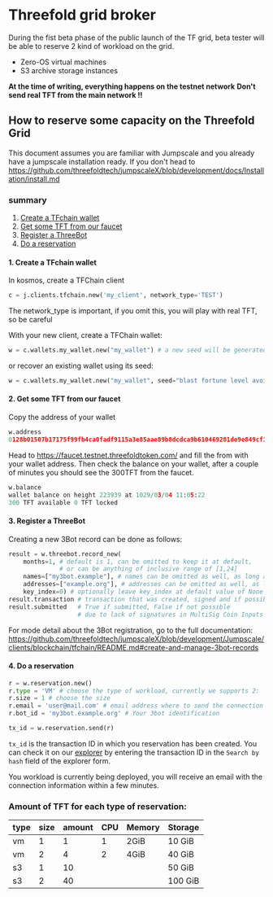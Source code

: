 # Threefold grid broker

During the fist beta phase of the public launch of the TF grid, beta tester will be able to reserve 2 kind of workload on the grid.

- Zero-OS virtual machines
- S3 archive storage instances

**At the time of writing, everything happens on the testnet network**
**Don't send real TFT from the main network !!**
## How to reserve some capacity on the Threefold Grid

This document assumes you are familiar with Jumpscale and you already have
a jumpscale installation ready. If you don't head to https://github.com/threefoldtech/jumpscaleX/blob/development/docs/Installation/install.md

### summary
1. [Create a TFchain wallet](#Create-a-TFchain-wallet)
2. [Get some TFT from our faucet](Get-some-TFT-from-our-faucet)
3. [Register a ThreeBot](Register-a-ThreeBot)
4. [Do a reservation](Do-a-reservation)

#### 1. Create a TFchain wallet

In kosmos, create a TFChain client
```python
c = j.clients.tfchain.new('my_client', network_type='TEST')
```
The network_type is important, if you omit this, you will play with real TFT, so be careful

With your new client, create a TFChain wallet:
```python
w = c.wallets.my_wallet.new("my_wallet") # a new seed will be generated
```
or recover an existing wallet using its seed:
```python
w = c.wallets.my_wallet.new("my_wallet", seed="blast fortune level avoid luxury obey humble lawsuit hurry crowd life select express shuffle taxi foam soul denial glimpse task struggle youth hawk cram")
```

#### 2. Get some TFT from our faucet

Copy the address of your wallet
```python
w.address
0128b01507b17175f99fb4ca0fadf9115a3e85aae89b8dcdca9b610469281de9e849cf16c9afcdroot
```
Head to https://faucet.testnet.threefoldtoken.com/ and fill the from with your wallet address. Then check the balance on your wallet, after a couple of minutes you should see the 300TFT from the faucet.

```python
w.balance
wallet balance on height 223939 at 1029/03/04 11:05:22
300 TFT available 0 TFT locked
```

#### 3. Register a ThreeBot

Creating a new 3Bot record can be done as follows:

```python
result = w.threebot.record_new(
    months=1, # default is 1, can be omitted to keep it at default,
              # or can be anything of inclusive range of [1,24]
    names=["my3bot.example"], # names can be omitted as well, as long as you have 1 address
    addresses=["example.org"], # addresses can be omitted as well, as long as you have 1 name
    key_index=0) # optionally leave key_index at default value of None
result.transaction # transaction that was created, signed and if possible submitted
result.submitted   # True if submitted, False if not possible
                   # due to lack of signatures in MultiSig Coin Inputs
```

For mode detail about the 3Bot registration, go to the full documentation: https://github.com/threefoldtech/jumpscaleX/blob/development/Jumpscale/clients/blockchain/tfchain/README.md#create-and-manage-3bot-records

#### 4. Do a reservation

```python
r = w.reservation.new()
r.type = 'VM' # choose the type of workload, currently we supports 2: 'S3' and 'VM'
r.size = 1 # choose the size
r.email = 'user@mail.com' # email address where to send the connection information once the workload is deployed
r.bot_id = 'my3bot.example.org' # Your 3bot identification

tx_id = w.reservation.send(r)
```

`tx_id` is the transaction ID in which you reservation has been created.
You can check it on our [explorer](https://explorer.testnet.threefoldtoken.com/) by entering the transaction ID in the `Search by hash` field of the explorer form.

You workload is currently being deployed, you will receive an email with the connection information within a few minutes.

### Amount of TFT for each type of reservation:
|type|size|amount| CPU | Memory | Storage   |
| -- | --| --    | --  | --     | --     |
| vm | 1 | 1     | 1   | 2GiB   | 10 GiB |
| vm | 2 | 4     | 2   | 4GiB   | 40 GiB |
| s3 | 1 | 10    |     |        | 50 GiB |
| s3 | 2 | 40    |     |        | 100 GiB|
